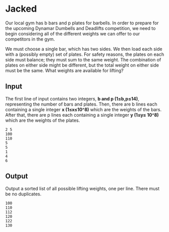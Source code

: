 # Jacked

Our local gym has b bars and p plates for barbells. In order to prepare for the upcoming Dynamar Dumbells and  Deadlifts competition, we need to begin considering all of the different weights we can offer to our competitors in the gym. 

We must choose a single bar, which has two sides. We then load each side with a (possibly empty)
set of plates. For safety reasons, the plates on each side must balance; they must sum to the
same weight. The combination of plates on either side might be different, but the total weight
on either side must be the same. What weights are available for lifting?

## Input

The first line of input contains two integers, __b and p (1≤b,p≤14)__, representing the number of bars and plates. 
Then, there are b lines each containing a single integer __x (1≤x≤10^8)__ which are the weights of the bars. After that, there are p lines each
containing a single integer __y (1≤y≤ 10^8)__ which are the weights of the plates.

```
2 5
100
110
5
5
1
4
6
```

## Output
Output a sorted list of all possible lifting weights, one per line. There must be no duplicates.

```
100
110
112
120
122
130
```